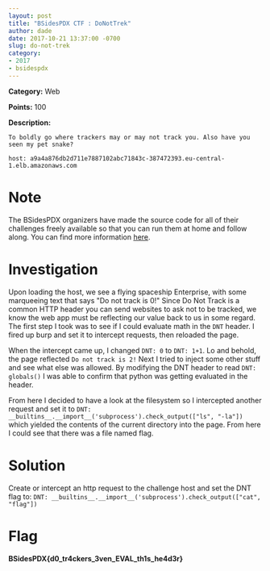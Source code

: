 ```yaml
---
layout: post
title: "BSidesPDX CTF : DoNotTrek"
author: dade
date: 2017-10-21 13:37:00 -0700
slug: do-not-trek
category:
- 2017
- bsidespdx
---
```

**Category:** Web

**Points:** 100

**Description:**

```
To boldly go where trackers may or may not track you. Also have you seen my pet snake?

host: a9a4a876db2d711e7887102abc71843c-387472393.eu-central-1.elb.amazonaws.com

```

# Note
The BSidesPDX organizers have made the source code for all of their challenges freely available so that you can run them at home and follow along. You can find more information [here](https://github.com/BSidesPDX/CTF-2017).

# Investigation
Upon loading the host, we see a flying spaceship Enterprise, with some marqueeing text that says "Do not track is 0!" Since Do Not Track is a common HTTP header you can send websites to ask not to be tracked, we know the web app must be reflecting our value back to us in some regard. The first step I took was to see if I could evaluate math in the `DNT` header. I fired up burp and set it to intercept requests, then reloaded the page. 

When the intercept came up, I changed `DNT: 0` to `DNT: 1+1`. Lo and behold, the page reflected `Do not track is 2!` Next I tried to inject some other stuff and see what else was allowed. By modifying the DNT header to read `DNT: globals()` I was able to confirm that python was getting evaluated in the header.

From here I decided to have a look at the filesystem so I intercepted another request and set it to `DNT: __builtins__.__import__('subprocess').check_output(["ls", "-la"])` which yielded the contents of the current directory into the page. From here I could see that there was a file named flag.

# Solution
Create or intercept an http request to the challenge host and set the DNT flag to:
`DNT: __builtins__.__import__('subprocess').check_output(["cat", "flag"])`

# Flag
**BSidesPDX{d0_tr4ckers_3ven_EVAL_th1s_he4d3r}**
